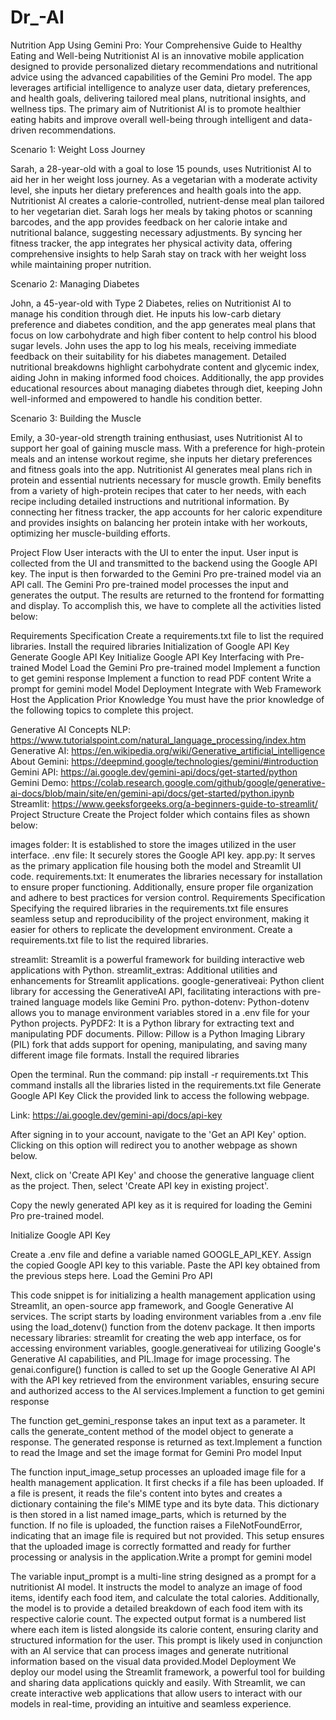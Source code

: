 # Dr_-AI
Nutrition App Using Gemini Pro: Your Comprehensive Guide to Healthy Eating and Well-being
Nutritionist AI is an innovative mobile application designed to provide personalized dietary recommendations and nutritional advice using the advanced capabilities of the Gemini Pro model. The app leverages artificial intelligence to analyze user data, dietary preferences, and health goals, delivering tailored meal plans, nutritional insights, and wellness tips. The primary aim of Nutritionist AI is to promote healthier eating habits and improve overall well-being through intelligent and data-driven recommendations.



Scenario 1: Weight Loss Journey

Sarah, a 28-year-old with a goal to lose 15 pounds, uses Nutritionist AI to aid her in her weight loss journey. As a vegetarian with a moderate activity level, she inputs her dietary preferences and health goals into the app. Nutritionist AI creates a calorie-controlled, nutrient-dense meal plan tailored to her vegetarian diet. Sarah logs her meals by taking photos or scanning barcodes, and the app provides feedback on her calorie intake and nutritional balance, suggesting necessary adjustments. By syncing her fitness tracker, the app integrates her physical activity data, offering comprehensive insights to help Sarah stay on track with her weight loss while maintaining proper nutrition.


Scenario 2: Managing Diabetes

John, a 45-year-old with Type 2 Diabetes, relies on Nutritionist AI to manage his condition through diet. He inputs his low-carb dietary preference and diabetes condition, and the app generates meal plans that focus on low carbohydrate and high fiber content to help control his blood sugar levels. John uses the app to log his meals, receiving immediate feedback on their suitability for his diabetes management. Detailed nutritional breakdowns highlight carbohydrate content and glycemic index, aiding John in making informed food choices. Additionally, the app provides educational resources about managing diabetes through diet, keeping John well-informed and empowered to handle his condition better.



Scenario 3: Building the Muscle 

Emily, a 30-year-old strength training enthusiast, uses Nutritionist AI to support her goal of gaining muscle mass. With a preference for high-protein meals and an intense workout regime, she inputs her dietary preferences and fitness goals into the app. Nutritionist AI generates meal plans rich in protein and essential nutrients necessary for muscle growth. Emily benefits from a variety of high-protein recipes that cater to her needs, with each recipe including detailed instructions and nutritional information. By connecting her fitness tracker, the app accounts for her caloric expenditure and provides insights on balancing her protein intake with her workouts, optimizing her muscle-building efforts.

Project Flow
User interacts with the UI to enter the input. 
User input is collected from the UI and transmitted to the backend using the Google API key.
The input is then forwarded to the Gemini Pro pre-trained model via an API call.
The Gemini Pro pre-trained model processes the input and generates the output.
The results are returned to the frontend for formatting and display.
To accomplish this, we have to complete all the activities listed below:

Requirements Specification
Create a requirements.txt file to list the required libraries. 
Install the required libraries
Initialization of Google API Key
Generate Google API Key
Initialize Google API Key
Interfacing with Pre-trained Model
Load the Gemini Pro pre-trained model
Implement a function to get gemini response
Implement a function to read PDF content
Write a prompt for gemini model
Model Deployment
Integrate with Web Framework
Host the Application
Prior Knowledge
You must have the prior knowledge of the following topics to complete this project.

Generative AI Concepts
NLP: https://www.tutorialspoint.com/natural_language_processing/index.htm
Generative AI: https://en.wikipedia.org/wiki/Generative_artificial_intelligence
About Gemini: https://deepmind.google/technologies/gemini/#introduction
Gemini API: https://ai.google.dev/gemini-api/docs/get-started/python
Gemini Demo: https://colab.research.google.com/github/google/generative-ai-docs/blob/main/site/en/gemini-api/docs/get-started/python.ipynb
Streamlit: https://www.geeksforgeeks.org/a-beginners-guide-to-streamlit/
Project Structure
Create the Project folder which contains files as shown below:



images folder: It is established to store the images utilized in the user interface.
.env file: It securely stores the Google API key.
app.py: It serves as the primary application file housing both the model and Streamlit UI code.
requirements.txt: It enumerates the libraries necessary for installation to ensure proper functioning.
Additionally, ensure proper file organization and adhere to best practices for version control.
Requirements Specification
Specifying the required libraries in the requirements.txt file ensures seamless setup and reproducibility of the project environment, making it easier for others to replicate the development environment.
Create a requirements.txt file to list the required libraries.

streamlit: Streamlit is a powerful framework for building interactive web applications with Python.
streamlit_extras: Additional utilities and enhancements for Streamlit applications.
google-generativeai: Python client library for accessing the GenerativeAI API, facilitating interactions with pre-trained language models like Gemini Pro.
python-dotenv: Python-dotenv allows you to manage environment variables stored in a .env file for your Python projects.
PyPDF2: It is a Python library for extracting text and manipulating PDF documents.
Pillow: Pillow is a Python Imaging Library (PIL) fork that adds support for opening, manipulating, and saving many different image file formats.
Install the required libraries

Open the terminal.
Run the command: pip install -r requirements.txt
This command installs all the libraries listed in the requirements.txt file
Generate Google API Key
Click the provided link to access the following webpage.

Link: https://ai.google.dev/gemini-api/docs/api-key



After signing in to your account, navigate to the 'Get an API Key' option. Clicking on this option will redirect you to another webpage as shown below.



Next, click on 'Create API Key' and choose the generative language client as the project. Then, select 'Create API key in existing project'.



Copy the newly generated API key as it is required for loading the Gemini Pro pre-trained model.

Initialize Google API Key

Create a .env file and define a variable named GOOGLE_API_KEY. 
Assign the copied Google API key to this variable. 
Paste the API key obtained from the previous steps here.
Load the Gemini Pro API

This code snippet is for initializing a health management application using Streamlit, an open-source app framework, and Google Generative AI services. The script starts by loading environment variables from a .env file using the load_dotenv() function from the dotenv package. It then imports necessary libraries: streamlit for creating the web app interface, os for accessing environment variables, google.generativeai for utilizing Google's Generative AI capabilities, and PIL.Image for image processing. The genai.configure() function is called to set up the Google Generative AI API with the API key retrieved from the environment variables, ensuring secure and authorized access to the AI services.Implement a function to get gemini response

The function get_gemini_response takes an input text as a parameter.
It calls the generate_content method of the model object to generate a response.
The generated response is returned as text.Implement a function to read the Image and set the image format for Gemini Pro model Input

The function input_image_setup processes an uploaded image file for a health management application. It first checks if a file has been uploaded. If a file is present, it reads the file's content into bytes and creates a dictionary containing the file's MIME type and its byte data. This dictionary is then stored in a list named image_parts, which is returned by the function. If no file is uploaded, the function raises a FileNotFoundError, indicating that an image file is required but not provided. This setup ensures that the uploaded image is correctly formatted and ready for further processing or analysis in the application.Write a prompt for gemini model

The variable input_prompt is a multi-line string designed as a prompt for a nutritionist AI model. It instructs the model to analyze an image of food items, identify each food item, and calculate the total calories. Additionally, the model is to provide a detailed breakdown of each food item with its respective calorie count. The expected output format is a numbered list where each item is listed alongside its calorie content, ensuring clarity and structured information for the user. This prompt is likely used in conjunction with an AI service that can process images and generate nutritional information based on the visual data provided.Model Deployment
We deploy our model using the Streamlit framework, a powerful tool for building and sharing data applications quickly and easily. With Streamlit, we can create interactive web applications that allow users to interact with our models in real-time, providing an intuitive and seamless experience.
